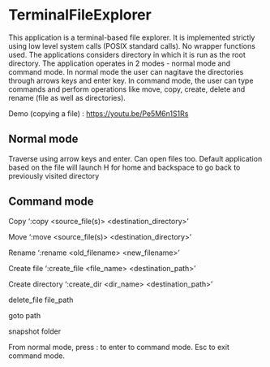 # TerminalFileExplorer
This application is a terminal-based file explorer. It is implemented strictly using low level system calls (POSIX standard calls). No wrapper functions used. The applications considers directory in which it is run as the root directory. The application operates in 2 modes - normal mode and command mode. In normal mode the user can nagitave the directories through arrows keys and enter key. In command mode, the user can type commands and perform operations like move, copy, create, delete and rename (file as well as directories).

Demo (copying a file) : https://youtu.be/Pe5M6n1S1Rs

## Normal mode
Traverse using arrow keys and enter.
Can open files too. Default application based on the file will launch
H for home and backspace to go back to previously visited directory

## Command mode 
Copy ‘:copy <source_file(s)> <destination_directory>’ 

Move ‘:move <source_file(s)> <destination_directory>’ 

Rename ‘:rename <old_filename> <new_filename>’

Create file ‘:create_file <file_name> <destination_path>’

Create directory ‘:create_dir <dir_name> <destination_path>’

delete_file file_path

goto path

snapshot folder
 
From normal mode, press : to enter to command mode. Esc to exit command mode.
  
  




